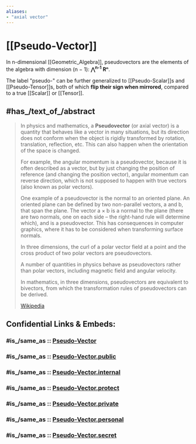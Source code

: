 ```yaml
---
aliases:
- "axial vector"
---
```


# [[Pseudo-Vector]] 

In n-dimensional [[Geometric_Algebra]], 
pseudovectors are the 
elements of the algebra with dimension (n − 1): __⋀<sup>n-1</sup> Rⁿ__. 

The label "pseudo-" can be further generalized 
to [[Pseudo-Scalar]]s and [[Pseudo-Tensor]]s, 
both of which **flip their sign when mirrored**, 
compared to a true [[Scalar]] or [[Tensor]].

## #has_/text_of_/abstract 

> In physics and mathematics, a **Pseudovector** (or axial vector) 
> is a quantity that behaves like a vector in many situations, 
> but its direction does not conform 
> when the object is rigidly transformed by 
> rotation, translation, reflection, etc. 
> This can also happen when the orientation of the space is changed. 
> 
> For example, the angular momentum is a pseudovector, 
> because it is often described as a vector, 
> but by just changing the position of reference 
> (and changing the position vector), 
> angular momentum can reverse direction, 
> which is not supposed to happen with true vectors 
> (also known as polar vectors).
> 
> One example of a pseudovector is the normal to an oriented plane. An oriented plane can be defined by two non-parallel vectors, a and b, that span the plane. 
> The vector a × b is a normal to the plane 
> (there are two normals, one on each side – 
> the right-hand rule will determine which), and is a pseudovector. 
> This has consequences in computer graphics, 
> where it has to be considered when transforming surface normals.
>
> In three dimensions, the curl of a polar vector field at a point 
> and the cross product of two polar vectors are pseudovectors.
> 
> A number of quantities in physics behave as pseudovectors 
> rather than polar vectors, 
> including magnetic field and angular velocity. 
> 
> In mathematics, in three dimensions, 
> pseudovectors are equivalent to bivectors, 
> from which the transformation rules of pseudovectors can be derived. 
> 
> [Wikipedia](https://en.wikipedia.org/wiki/Pseudovector)


## Confidential Links & Embeds: 

### #is_/same_as :: [Pseudo-Vector](/_Standards/Mathematics/Geometry/Pseudo-Vector.md) 

### #is_/same_as :: [Pseudo-Vector.public](/_public/Mathematics/Geometry/Pseudo-Vector.public.md) 

### #is_/same_as :: [Pseudo-Vector.internal](/_internal/Mathematics/Geometry/Pseudo-Vector.internal.md) 

### #is_/same_as :: [Pseudo-Vector.protect](/_protect/Mathematics/Geometry/Pseudo-Vector.protect.md) 

### #is_/same_as :: [Pseudo-Vector.private](/_private/Mathematics/Geometry/Pseudo-Vector.private.md) 

### #is_/same_as :: [Pseudo-Vector.personal](/_personal/Mathematics/Geometry/Pseudo-Vector.personal.md) 

### #is_/same_as :: [Pseudo-Vector.secret](/_secret/Mathematics/Geometry/Pseudo-Vector.secret.md)

